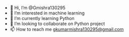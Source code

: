- 👋 Hi, I’m @Gmishra130295
- 👀 I’m interested in machine learning
- 🌱 I’m currently learning Python
- 💞️ I’m looking to collaborate on Python project
- 📫 How to reach me gkumarmishra130295@gmail.com

<!---
Gmishra130295/Gmishra130295 is a ✨ special ✨ repository because its `README.md` (this file) appears on your GitHub profile.
You can click the Preview link to take a look at your changes.
--->
